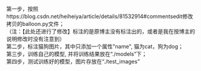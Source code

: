 第一步，按照https://blog.csdn.net/heiheiya/article/details/81532914#commentsedit修改拷贝的balloon.py文件；  
（注：【此处还进行了修改】标注的是原博主没有标注出的，或者是我在按博主的说明修改时没有注意到）  
第二步，标注猫狗图片，其中只添加一个属性"name", 猫为cat，狗为dog；  
第三步，训练自己的模型, 并将训练结果放在“./models”下；  
第四步，测试训练好的模型，图片存放在“./test_images”  
